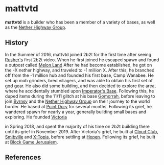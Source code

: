 # mattvtd

**mattvtd** is a builder who has been a member of a variety of bases, as well as the [Nether Highway Group](https://2b2t.miraheze.org/wiki/Nether_Highway_Group).

## History
In the Summer of 2016, mattvtd joined 2b2t for the first time after seeing [Rusher's](https://2b2t.miraheze.org/wiki/TheCampingRusher) first 2b2t video. When he first joined he escaped spawn and found a outpost called [Melon Land](https://2b2t.miraheze.org/wiki/Melon_Land) After he had become established, he got on the -X nether highway, and traveled to -1 million X. After this, he branched off from the -1 million hub and founded his first base, Camp Wanabee. He set up mob grinders, bred villagers, and was able to obtain his first set of god gear. He also did some building, and then decided to explore the area, where he accidentally stumbled upon [Imperator's Base](https://2b2t.miraheze.org/wiki/Imperator%27s_Base). Following this, he duped items during the 11/11 glitch at his base [Gomorrah](https://2b2t.miraheze.org/wiki/Gomorrah), before leaving to join [Byrnsy](https://2b2t.miraheze.org/wiki/Byrnsy) and the [Nether Highway Group](https://2b2t.miraheze.org/wiki/Nether_Highway_Group) on their journey to the world border. He based at [Point Dory](https://2b2t.miraheze.org/wiki/Point_Dory) for several months. Following its grief, he wandered spawn for nearly a year, generally building small bases and exploring. He founded [Victoria](https://2b2t.miraheze.org/wiki/Victoria)

in Spring 2018, and spent the majority of his time on 2b2t building there until its grief in November 2019. After Victoria's grief, he built at [Cloud Club](https://2b2t.miraheze.org/wiki/Cloud_Club), [Smibville](https://2b2t.miraheze.org/wiki/Smibville) and [X-Topia](https://2b2t.miraheze.org/wiki/X-Topia), before settling at [Hopen](https://2b2t.miraheze.org/wiki/Hopen). Following its grief, he built at [Block Game Jerusalem](https://2b2t.miraheze.org/wiki/Block_Game_Jerusalem).
## References